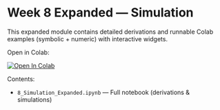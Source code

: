 # Week 8 Expanded — Simulation

This expanded module contains detailed derivations and runnable Colab examples (symbolic + numeric) with interactive widgets.

Open in Colab:

[![Open In Colab](https://colab.research.google.com/assets/colab-badge.svg)](https://colab.research.google.com/github/Qazi-pk/Robotics-Learning-Roadmap/blob/main/8_Simulation_Expanded.ipynb)

Contents:

- `8_Simulation_Expanded.ipynb` — Full notebook (derivations & simulations)
